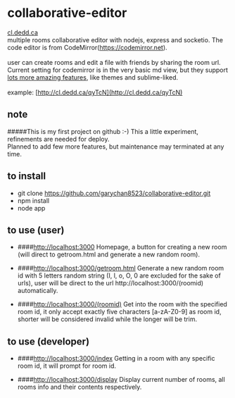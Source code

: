 # collaborative-editor
[cl.dedd.ca](cl.dedd.ca)
<br>multiple rooms collaborative editor with nodejs, express and socketio. The code editor is from CodeMirror(https://codemirror.net).
<br><br>user can create rooms and edit a file with friends by sharing the room url. Current setting for codemirror is in the very basic md view, but they support [lots more amazing features](https://codemirror.net), like themes and sublime-liked.
<br><br>example: [http://cl.dedd.ca/qyTcN](http://cl.dedd.ca/qyTcN)

## note
#####This is my first project on github :-)
This a little experiment, refinements are needed for deploy.
<br> Planned to add few more features, but maintenance may terminated at any time.

## to install
- git clone https://github.com/garychan8523/collaborative-editor.git
- npm install
- node app

## to use (user)
- ####[http://localhost:3000](http://localhost:3000)
  Homepage, a button for creating a new room (will direct to getroom.html and generate a new random room).
  
- ####[http://localhost:3000/getroom.html](http://localhost:3000/getroom.html)
  Generate a new random room id with 5 letters random string (I, l, o, O, 0 are excluded for the sake of urls), user will be direct to the url http://localhost:3000/(roomid) automatically.

- ####[http://localhost:3000/(roomid)](http://localhost:3000/(roomid))
  Get into the room with the specified room id, it only accept exactly five characters [a-zA-Z0-9] as room id, shorter will be considered invalid while the longer will be trim.

## to use (developer)
- ####[http://localhost:3000/index](http://localhost:3000/index)
  Getting in a room with any specific room id, it will prompt for room id.
  
- ####[http://localhost:3000/display](http://localhost:3000/display)
  Display current number of rooms, all rooms info and their contents respectively.
